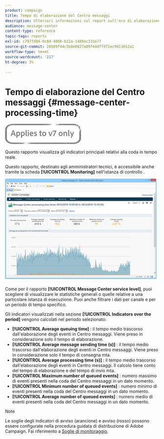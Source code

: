 ```yaml
---
product: campaign
title: Tempo di elaborazione del Centro messaggi
description: Ulteriori informazioni sul report sull'ora di elaborazione del Centro messaggi.
audience: message-center
content-type: reference
topic-tags: reports
exl-id: c797fd94-0c8d-480b-b22a-1489ac331e77
source-git-commit: 20509f44c5b8e0827a09f44dffdf2ec9d11652a1
workflow-type: tm+mt
source-wordcount: '217'
ht-degree: 3%

---
```


# Tempo di elaborazione del Centro messaggi {#message-center-processing-time}

![](../../assets/v7-only.svg)

Questo rapporto visualizza gli indicatori principali relativi alla coda in tempo reale.

Questo rapporto, destinato agli amministratori tecnici, è accessibile anche tramite la scheda **[!UICONTROL Monitoring]** nell’istanza di controllo .

![](assets/mc_reports_2.png)

Come per il rapporto **[!UICONTROL Message Center service level]**, puoi scegliere di visualizzare le statistiche generali o quelle relative a una particolare istanza di esecuzione. Puoi anche filtrare i dati per canale e per un periodo di tempo specifico.

Gli indicatori visualizzati nella sezione **[!UICONTROL Indicators over the period]** vengono calcolati nel periodo selezionato:

* **[!UICONTROL Average queuing time]** : il tempo medio trascorso dall&#39;elaborazione degli eventi in Centro messaggi. Viene preso in considerazione solo il tempo di elaborazione.
* **[!UICONTROL Average message sending time (s)]** : il tempo medio trascorso dall&#39;elaborazione degli eventi in Centro messaggi. Viene preso in considerazione solo il tempo di consegna mta.
* **[!UICONTROL Average processing time (s)]** : il tempo medio trascorso dall&#39;elaborazione degli eventi in Centro messaggi. Il calcolo tiene conto del tempo di elaborazione e del tempo di invio mta.
* **[!UICONTROL Maximum number of queued events]** : numero massimo di eventi presenti nella coda del Centro messaggi in un dato momento.
* **[!UICONTROL Minimum number of queued events]** : numero minimo di eventi presenti nella coda del Centro messaggi in un dato momento.
* **[!UICONTROL Average number of queued events]** : numero medio di eventi presenti nella coda del Centro messaggi in un dato momento.

>[!NOTE]
>
>Le soglie degli indicatori di avviso (arancione) e avviso (rosso) possono essere configurate nella procedura guidata di distribuzione di Adobe Campaign. Fai riferimento a [Soglie di monitoraggio](../../message-center/using/additional-configurations.md#monitoring-thresholds).
